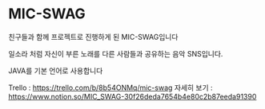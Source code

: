 # MIC-SWAG

친구들과 함께 프로젝트로 진행하게 된 MIC-SWAG입니다

일소라 처럼 자신이 부른 노래를 다른 사람들과 공유하는 음악 SNS입니다.

JAVA를 기본 언어로 사용합니다


Trello : https://trello.com/b/8b54ONMq/mic-swag
자세히 보기 : https://www.notion.so/MIC_SWAG-30f26deda7654b4e80c2b87eeda91390

